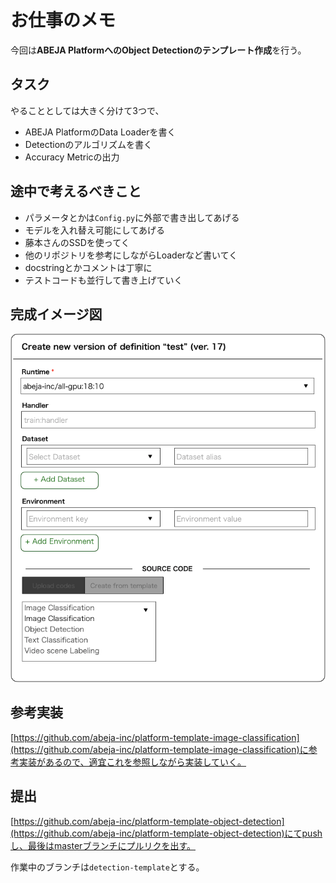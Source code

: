 # お仕事のメモ

今回は**ABEJA PlatformへのObject Detectionのテンプレート作成**を行う。

## タスク

やることとしては大きく分けて3つで、
- ABEJA PlatformのData Loaderを書く
- Detectionのアルゴリズムを書く
- Accuracy Metricの出力

## 途中で考えるべきこと

- パラメータとかは`Config.py`に外部で書き出してあげる
- モデルを入れ替え可能にしてあげる
- 藤本さんのSSDを使ってく
- 他のリポジトリを参考にしながらLoaderなど書いてく
- docstringとかコメントは丁寧に
- テストコードも並行して書き上げていく

## 完成イメージ図

![こんな感じ](./image.png)


## 参考実装

[https://github.com/abeja-inc/platform-template-image-classification](https://github.com/abeja-inc/platform-template-image-classification)に参考実装があるので、適宜これを参照しながら実装していく。

## 提出

[https://github.com/abeja-inc/platform-template-object-detection](https://github.com/abeja-inc/platform-template-object-detection)にてpushし、最後はmasterブランチにプルリクを出す。

作業中のブランチは`detection-template`とする。